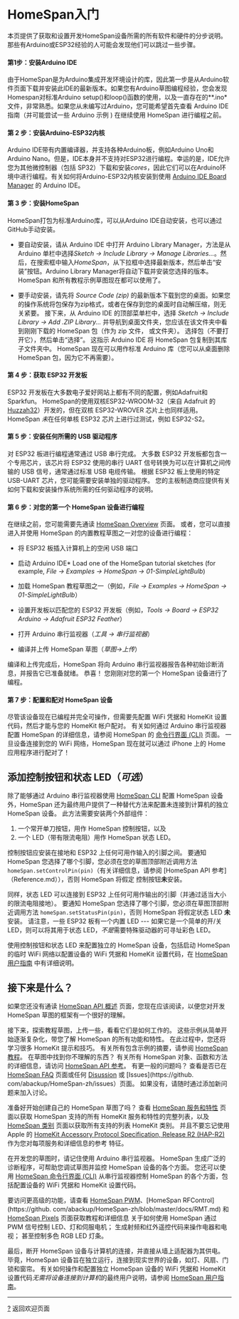 # HomeSpan入门

本页提供了获取和设置开发HomeSpan设备所需的所有软件和硬件的分步说明。那些有Arduino或ESP32经验的人可能会发现他们可以跳过一些步骤。

#### 第1步：安装Arduino IDE

由于HomeSpan是为Arduino集成开发环境设计的库，因此第一步是从Arduino软件页面下载并安装此IDE的最新版本。如果您有Arduino草图编程经验，您会发现Homespan对标准Arduino setup()和loop()函数的使用，以及一直存在的*\*.ino*文件，非常熟悉。如果您从未编写过Arduino，您可能希望首先查看 Arduino IDE 指南（并可能尝试一些 Arduino 示例 ) 在继续使用 HomeSpan 进行编程之前。

#### 第 2 步：安装Arduino-ESP32内核

Arduino IDE带有内置编译器，并支持各种Arduino板，例如Arduino Uno和Arduino Nano。但是，IDE本身并不支持对ESP32进行编程。幸运的是，IDE允许您为其他微控制器（包括 SP32）下载和安装*cores*，因此它们可以在Arduino环境中进行编程。有关如何将Arduino-ESP32内核安装到使用 [ Arduino IDE Board Manager](https://github.com/espressif/arduino-esp32/blob/master/docs/arduino-ide/boards_manager.md) 的 Arduino IDE。

#### 第 3 步：安装HomeSpan

HomeSpan打包为标准Arduino库，可以从Arduino IDE自动安装，也可以通过GitHub手动安装。

* 要自动安装，请从 Arduino IDE 中打开 Arduino Library Manager，方法是从Arduino 单栏中选择*Sketch → Include Library → Manage Libraries...*。然后，在搜索框中输入*HomeSpan*，从下拉框中选择最新版本，然后单击“安装”按钮。Arduino Library Manager将自动下载并安装您选择的版本。 HomeSpan 和所有教程示例草图现在都可以使用了。


* 要手动安装，请先将 *Source Code (zip)* 的最新版本下载到您的桌面。如果您的操作系统将包保存为zip格式，或者在保存到您的桌面时自动解压缩，则无关紧要。 接下来，从 Arduino IDE 的顶部菜单栏中，选择 *Sketch → Include Library → Add .ZIP Library...* 并导航到桌面文件夹，您应该在该文件夹中看到刚刚下载的 HomeSpan 包（作为 zip 文件， 或文件夹）。 选择包（不要打开它），然后单击“选择”。 这指示 Arduino IDE 将 HomeSpan 包复制到其库子文件夹中。 HomeSpan 现在可以用作标准 Arduino 库（您可以从桌面删除 HomeSpan 包，因为它不再需要）。

#### 第 4 步：获取 ESP32 开发板


ESP32 开发板在大多数电子爱好网站上都有不同的配置，例如Adafruit和Sparkfun。 HomeSpan的使用双核ESP32-WROOM-32（来自 Adafruit 的 [Huzzah32](https://www.adafruit.com/product/3619)）开发的，但在双核 ESP32-WROVER 芯片上也同样适用。 HomeSpan *未*在任何单核 ESP32 芯片上进行过测试，例如 ESP32-S2。


#### 第 5 步：安装任何所需的 USB 驱动程序


对 ESP32 板进行编程通常通过 USB 串行完成。 大多数 ESP32 开发板都包含一个专用芯片，该芯片将 ESP32 使用的串行 UART 信号转换为可以在计算机之间传输的 USB 信号，通常通过标准 USB 电缆传输。 根据 ESP32 板上使用的特定 USB-UART 芯片，您可能需要安装单独的驱动程序。 您的主板制造商应提供有关如何下载和安装操作系统所需的任何驱动程序的说明。

#### 第 6 步：对您的第一个 HomeSpan 设备进行编程

在继续之前，您可能需要先通读 [HomeSpan Overview](Overview.md) 页面。 或者，您可以直接进入并使用 HomeSpan 的内置教程草图之一对您的设备进行编程：

* 将 ESP32 板插入计算机上的空闲 USB 端口

* 启动 Arduino IDE* Load one of the HomeSpan tutorial sketches (for example, *File → Examples → HomeSpan → 01-SimpleLightBulb*)

* 加载 HomeSpan 教程草图之一（例如，*File → Examples → HomeSpan → 01-SimpleLightBulb*）

* 设置开发板以匹配您的 ESP32 开发板（例如，*Tools → Board → ESP32 Arduino → Adafruit ESP32 Feather*）

* 打开 Arduino 串行监视器（*工具 → 串行监视器*）

* 编译并上传 HomeSpan 草图（*草图→上传*）

编译和上传完成后，HomeSpan 将向 Arduino 串行监视器报告各种初始诊断消息，并报告它已准备就绪。 恭喜！ 您刚刚对您的第一个 HomeSpan 设备进行了编程。

#### 第 7 步：配置和配对 HomeSpan 设备

尽管该设备现在已编程并完全可操作，但需要先配置 WiFi 凭据和 HomeKit 设置代码，然后才能与您的 HomeKit 帐户配对。 有关如何通过 Arduino 串行监视器配置 HomeSpan 的详细信息，请参阅 HomeSpan 的 [命令行界面 (CLI)](CLI.md) 页面。 一旦设备连接到您的 WiFi 网络，HomeSpan 现在就可以通过 iPhone 上的 Home 应用程序进行配对了！


## 添加控制按钮和状态 LED（*可选*）

除了能够通过 Arduino 串行监视器使用 [HomeSpan CLI](CLI.md) 配置 HomeSpan 设备外，HomeSpan 还为最终用户提供了一种替代方法来配置未连接到计算机的独立 HomeSpan 设备。 此方法需要安装两个外部组件：

1. 一个常开单刀按钮，用作 HomeSpan 控制按钮，以及
1. 一个 LED（带有限流电阻）用作 HomeSpan 状态 LED。

控制按钮应安装在接地和 ESP32 上任何可用作输入的引脚之间。 要通知 HomeSpan 您选择了哪个引脚，您必须在您的草图顶部附近调用方法 `homeSpan.setControlPin(pin)`（有关详细信息，请参阅 [HomeSpan API 参考]（Reference.md）），否则 HomeSpan 将假定 控制按钮**未**安装。

同样，状态 LED 可以连接到 ESP32 上任何可用作输出的引脚（并通过适当大小的限流电阻接地）。 要通知 HomeSpan 您选择了哪个引脚，您必须在草图顶部附近调用方法 `homeSpan.setStatusPin(pin)`，否则 HomeSpan 将假定状态 LED **未**安装。 请注意，一些 ESP32 板有一个内置 LED --- 如果它是一个简单的开/关 LED，则可以将其用于状态 LED，*不是*需要特殊驱动器的可寻址彩色 LED。


使用控制按钮和状态 LED 来配置独立的 HomeSpan 设备，包括启动 HomeSpan 的临时 WiFi 网络以配置设备的 WiFi 凭据和 HomeKit 设置代码，在 [HomeSpan 用户指南](UserGuide.md) 中有详细说明。


## 接下来是什么？

如果您还没有通读 [HomeSpan API 概述](Overview.md) 页面，您现在应该阅读，以便您对开发 HomeSpan 草图的框架有一个很好的理解。

接下来，探索教程草图，上传一些，看看它们是如何工作的。 这些示例从简单开始逐渐复杂化，带您了解 HomeSpan 的所有功能和特性。 在此过程中，您还将学习很多 HomeKit 提示和技巧。 有关所有包含示例的摘要，请参阅 [HomeSpan 教程](Tutorials.md)。 在草图中找到你不理解的东西？ 有关所有 HomeSpan 对象、函数和方法的详细信息，请访问 [HomeSpan API 参考](Reference.md)。 有更一般的问题吗？ 查看是否已在 [HomeSpan FAQ](FAQ.md) 页面或任何 [Disussion](https://github.com/abackup/HomeSpan-zh/discussions) 或 [Issues](https://github. com/abackup/HomeSpan-zh/issues）页面。 如果没有，请随时通过添加新问题来加入讨论。

准备好开始创建自己的 HomeSpan 草图了吗？ 查看 [HomeSpan 服务和特性](ServiceList.md) 页面以获取 HomeSpan 支持的所有 HomeKit 服务和特性的完整列表，以及 [HomeSpan 类别](Categories.md) 页面以获取所有支持的列表 HomeKit 类别。 并且不要忘记使用 Apple 的 [HomeKit Accessory Protocol Specification, Release R2 (HAP-R2)](https://developer.apple.com/homekit/specification/) 作为您对每项服务和详细信息的参考 特征。

在开发您的草图时，请记住使用 Arduino 串行监视器。 HomeSpan 生成广泛的诊断程序，可帮助您调试草图并监控 HomeSpan 设备的各个方面。 您还可以使用 [HomeSpan 命令行界面 (CLI)](CLI.md) 从串行监视器控制 HomeSpan 的各个方面，包括配置设备的 WiFi 凭据和 HomeKit 设置代码。

要访问更高级的功能，请查看 [HomeSpan PWM](https://github.com/abackup/HomeSpan-zh/blob/master/docs/PWM.md)、[HomeSpan RFControl](https://github. com/abackup/HomeSpan-zh/blob/master/docs/RMT.md) 和 [HomeSpan Pixels](https://github.com/abackup/HomeSpan-zh/blob/master/docs/Pixels.md) 页面获取教程和详细信息 关于如何使用 HomeSpan 通过 PWM 信号控制 LED、灯和伺服电机； 生成射频和红外遥控代码来操作电器和电视； 甚至控制多色 RGB LED 灯条。

最后，断开 HomeSpan 设备与计算机的连接，并直接从墙上适配器为其供电。 毕竟，HomeSpan 设备旨在独立运行，连接到现实世界的设备，如灯、风扇、门锁和窗帘。 有关如何操作和配置独立 HomeSpan 设备的 WiFi 凭据和 HomeKit 设置代码*无需将设备连接到计算机*的最终用户说明，请参阅 [HomeSpan 用户指南](UserGuide.md)。

---

[?](README.md) 返回欢迎页面
